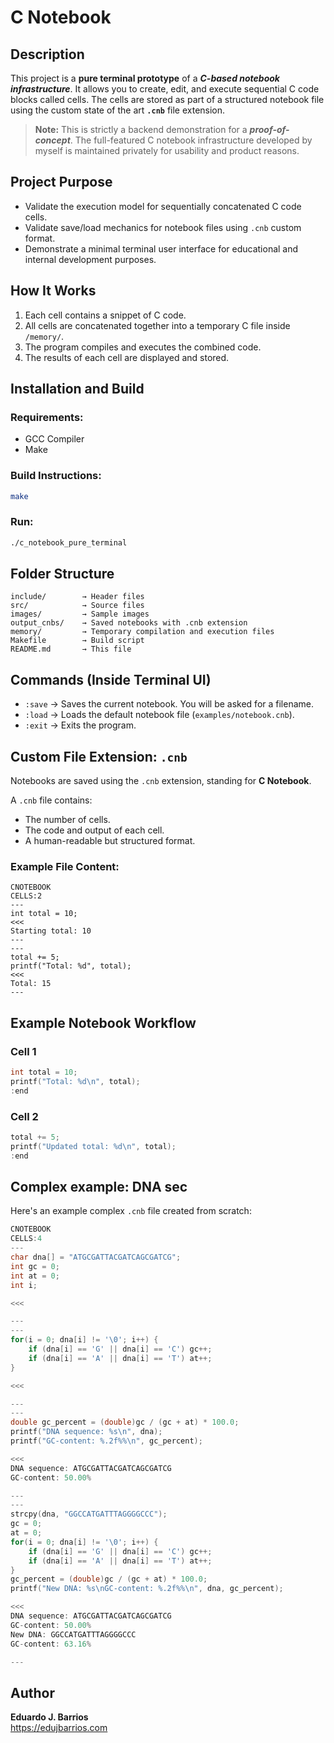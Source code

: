 
# C Notebook

## Description

This project is a **pure terminal prototype** of a *****C-based notebook infrastructure*****. It allows you to create, edit, and execute sequential C code blocks called cells. The cells are stored as part of a structured notebook file using the custom state of the art **`.cnb`** file extension.

> **Note:** This is strictly a backend demonstration for a *****proof-of-concept*****. The full-featured C notebook infrastructure developed by myself is maintained privately for usability and product reasons.

## Project Purpose

- Validate the execution model for sequentially concatenated C code cells.
- Validate save/load mechanics for notebook files using `.cnb` custom format.
- Demonstrate a minimal terminal user interface for educational and internal development purposes.

## How It Works

1. Each cell contains a snippet of C code.
2. All cells are concatenated together into a temporary C file inside `/memory/`.
3. The program compiles and executes the combined code.
4. The results of each cell are displayed and stored.

## Installation and Build

### Requirements:
- GCC Compiler
- Make

### Build Instructions:

```bash
make
```

### Run:

```bash
./c_notebook_pure_terminal
```

## Folder Structure

```
include/        → Header files
src/            → Source files
images/         → Sample images
output_cnbs/    → Saved notebooks with .cnb extension
memory/         → Temporary compilation and execution files
Makefile        → Build script
README.md       → This file
```

## Commands (Inside Terminal UI)

- `:save` → Saves the current notebook. You will be asked for a filename.
- `:load` → Loads the default notebook file (`examples/notebook.cnb`).
- `:exit` → Exits the program.

## Custom File Extension: `.cnb`

Notebooks are saved using the `.cnb` extension, standing for **C Notebook**.

A `.cnb` file contains:
- The number of cells.
- The code and output of each cell.
- A human-readable but structured format.

### Example File Content:

```
CNOTEBOOK
CELLS:2
---
int total = 10;
<<<
Starting total: 10
---
---
total += 5;
printf("Total: %d", total);
<<<
Total: 15
---
```

## Example Notebook Workflow

### Cell 1
```c
int total = 10;
printf("Total: %d\n", total);
:end
```

### Cell 2
```c
total += 5;
printf("Updated total: %d\n", total);
:end
```

## Complex example: DNA sec

Here's an example complex `.cnb` file created from scratch:
````c
CNOTEBOOK
CELLS:4
---
char dna[] = "ATGCGATTACGATCAGCGATCG";
int gc = 0;
int at = 0;
int i;

<<<

---
---
for(i = 0; dna[i] != '\0'; i++) {
    if (dna[i] == 'G' || dna[i] == 'C') gc++;
    if (dna[i] == 'A' || dna[i] == 'T') at++;
}

<<<

---
---
double gc_percent = (double)gc / (gc + at) * 100.0;
printf("DNA sequence: %s\n", dna);
printf("GC-content: %.2f%%\n", gc_percent);

<<<
DNA sequence: ATGCGATTACGATCAGCGATCG
GC-content: 50.00%

---
---
strcpy(dna, "GGCCATGATTTAGGGGCCC");
gc = 0;
at = 0;
for(i = 0; dna[i] != '\0'; i++) {
    if (dna[i] == 'G' || dna[i] == 'C') gc++;
    if (dna[i] == 'A' || dna[i] == 'T') at++;
}
gc_percent = (double)gc / (gc + at) * 100.0;
printf("New DNA: %s\nGC-content: %.2f%%\n", dna, gc_percent);

<<<
DNA sequence: ATGCGATTACGATCAGCGATCG
GC-content: 50.00%
New DNA: GGCCATGATTTAGGGGCCC
GC-content: 63.16%

---
````

## Author

**Eduardo J. Barrios**  
https://edujbarrios.com
